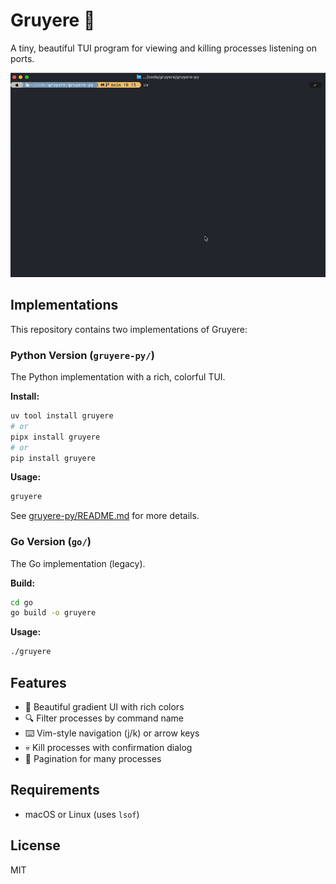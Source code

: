 # Gruyere 🧀

A tiny, beautiful TUI program for viewing and killing processes listening on ports.

![Gruyere Screenshot](gruyere.gif)

## Implementations

This repository contains two implementations of Gruyere:

### Python Version (`gruyere-py/`)

The Python implementation with a rich, colorful TUI.

**Install:**
```bash
uv tool install gruyere
# or
pipx install gruyere
# or
pip install gruyere
```

**Usage:**
```bash
gruyere
```

See [gruyere-py/README.md](gruyere-py/README.md) for more details.

### Go Version (`go/`)

The Go implementation (legacy).

**Build:**
```bash
cd go
go build -o gruyere
```

**Usage:**
```bash
./gruyere
```

## Features

- 🎨 Beautiful gradient UI with rich colors
- 🔍 Filter processes by command name
- ⌨️ Vim-style navigation (j/k) or arrow keys
- 💀 Kill processes with confirmation dialog
- 📄 Pagination for many processes

## Requirements

- macOS or Linux (uses `lsof`)

## License

MIT
